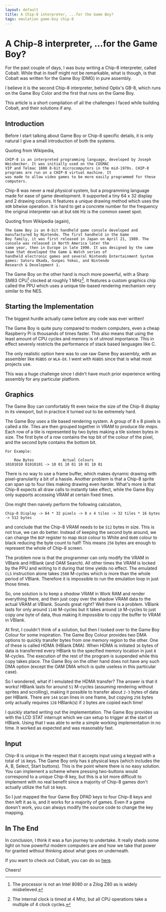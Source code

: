 ```yaml
---
layout: default
title: A Chip-8 interpreter, ...for the Game Boy?
tags: emulation game-boy chip-8
---
```


# A Chip-8 interpreter, ...for the Game Boy?

For the past couple of days, I was busy writing a Chip-8 interpreter, called Cobalt. While that in itself might not be
remarkable, what is though, is that Cobalt was written for the Game Boy (DMG) in pure assembly.

I believe it is the second Chip-8 interpreter, behind Optix's GB-8, which runs on the Game Boy Color and the first
that runs on the Game Boy.

This article is a short compilation of all the challenges I faced while building Cobalt, and their solutions if any.

## Introduction

Before I start talking about Game Boy or Chip-8 specific details, it is only natural I give a small introduction of
both the systems.

Quoting from Wikipedia,

```ascii
CHIP-8 is an interpreted programming language, developed by Joseph Weisbecker. It was initially used on the COSMAC
VIP and Telmac 1800 8-bit microcomputers in the mid-1970s. CHIP-8 programs are run on a CHIP-8 virtual machine. It
was made to allow video games to be more easily programmed for these computers.
```

Chip-8 was never a real _physical_ system, but a programming language made for ease of game development. It supported
a tiny 64 x 32 display and 2 drawing colours. It features a unique drawing method which uses the `XOR` bitwise
operation. It is hard to get a concrete number for the frequency the original interpreter ran at but `600` Hz is the
common sweet spot.

Quoting from Wikipedia (again),

```ascii
The Game Boy is an 8-bit handheld game console developed and manufactured by Nintendo. The first handheld in the Game
Boy family, it was first released in Japan on April 21, 1989. The console was released in North America later the
same year, then in Europe in late 1990. It was designed by the same team that developed the Game & Watch series of
handheld electronic games and several Nintendo Entertainment System games: Satoru Okada, Gunpei Yokoi, and Nintendo
Research & Development 1.
```

The Game Boy on the other hand is much more powerful, with a Sharp SM83 CPU[^1] clocked at roughly 1 MHz[^2]. It
features a custom graphics chip called the PPU which uses a unique tile-based rendering mechanism very
similar to the NES.

## Starting the Implementation

The biggest hurdle actually came before any code was ever written!

The Game Boy is quite puny compared to modern computers, even a cheap Raspberry Pi is thousands of times faster. This
also means that using the least amount of CPU cycles and memory is of utmost importance. This in effect severely
restricts the performance of stack based languages like C.

The only realistic option here was to use raw Game Boy assembly, with an assembler like `RGBDS` or `WLA-DX`. I went
with `RGBDS` since that is what most projects use.

This was a huge challenge since I didn't have much prior experience writing assembly for any particular platform.

## Graphics

The Game Boy can comfortably fit even twice the size of the Chip-8 display in its viewport, but in practice it turned
out to be extremely hard.

The Game Boy uses a tile based rendering system. A group of 8 x 8 pixels is called a _tile_. Tiles are then grouped
together in VRAM to produce _tile maps_. Each row of a tile is represented by two bytes making a tile sixteen bytes in
size. The first byte of a row contains the top bit of the colour of the pixel, and the second byte contains the
bottom bit.

```ascii
For Example:

    Row Bytes             Actual Colours
10101010 01010101 -> 10 01 10 01 10 01 10 01
```

There is no way to use a frame buffer, which makes dynamic drawing with pixel-granularity a bit of a hassle. Another
problem is that a Chip-8 sprite can span up to four tiles making drawing even harder. What's more is that Chip-8
expects all draw calls to instantly take effect, while the Game Boy only supports accessing VRAM at certain fixed
times.

One might then naively perform the following calculation,

```ascii
Chip-8 Display -> 64 * 32 pixels -> 8 x 4 tiles -> 32 tiles * 16 bytes -> 512 bytes
```

and conclude that the Chip-8 VRAM needs to be `512` bytes in size. This is not true, we can do better. Instead
of keeping the second byte around, we can change the `BGP` register to map `0b10` colour to White and `0b00` colour to
black reducing the byte count to half! This means `256` bytes are enough to represent the whole of Chip-8 screen.

The problem now is that the programmer can only modify the VRAM in VBlank and HBlank (and OAM Search). All other times
the VRAM is locked by the PPU and writing to it during that time yields no effect. The emulated `CLS` instruction
alone takes `2560` M-cycles which is more than the whole period of VBlank. Therefore it is impossible to run the
emulation loop in just those times.

So, one solution is to keep a _shadow_ VRAM in Work RAM and render everything there, and then just copy over the
shadow VRAM data to the actual VRAM at VBlank. Sounds great right? Well there is a problem. VBlank lasts for only
around `1140` M-cycles but it takes around `10` M-cycles to just copy _one_ byte of data, thus making it _impossible_
to copy the buffer to VRAM in VBlank.

At first, I couldn't think of a solution, but then I looked over to the Game Boy Colour for some inspiration. The Game
Boy Colour provides two DMA options to quickly transfer bytes from one memory region to the other. One of these is
called HDMA (HBlank DMA). When HDMA is initiated `16` bytes of data is transferred every HBlank to the specified
memory location in just `8` M-cycles. The execution of the rest of the program is suspended while this copy takes
place. The Game Boy on the other hand does not have any such DMA option (except the OAM DMA which is quite useless
in this particular case).

So I wondered, what if I emulated the HDMA transfer? The answer is that it works! HBlank lasts for around `51`
M-cycles (assuming rendering without sprites and scrolling), making it possible to transfer about `2-3` bytes of data
per HBlank. There are `144` scan lines in one frame, but copying `256` bytes only actually requires `128` HBlank(s)
if `2` bytes are copied each time!

I quickly started writing out the implementation. The Game Boy provides us with the LCD STAT interrupt which we can
setup to trigger at the start of HBlank. Using that I was able to write a simple working implementation in no time.
It worked as expected and was reasonably fast.

## Input

Chip-8 is unique in the respect that it accepts input using a keypad with a total of `16` keys. The Game Boy only has
`8` physical keys (which includes the A, B, Select, Start buttons). This is the point where there is no easy solution.
You can implement a scheme where pressing two-buttons would correspond to a unique Chip-8 key, but this is a lot more
difficult to implement with no real benefit since a majority of Chip-8 games don't actually utilize the full `16`
keys.

So I just mapped the four Game Boy DPAD keys to four Chip-8 keys and then left it as is, and it works for a majority
of games. Even if a game doesn't work, you can always modify the source code to change the key mapping.

## In The End

In conclusion, I think it was a fun journey to undertake. It really sheds some light on how powerful modern computers
are and how we take that power for granted without thinking about what goes on underneath.

If you want to check out Cobalt, you can do so [here](https://github.com/NightShade256/Cobalt/).

Cheers!

[^1]: The processor is not an Intel 8080 or a Zilog Z80 as is widely misbelieved.
[^2]: The internal clock is timed at 4 Mhz, but all CPU operations take a multiple of 4 clock cycles.
